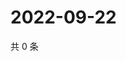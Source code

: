 # 2022-09-22

共 0 条

<!-- BEGIN WEIBO -->
<!-- 最后更新时间 Thu Sep 22 2022 05:16:17 GMT+0800 (China Standard Time) -->

<!-- END WEIBO -->
